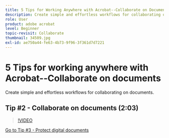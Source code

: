 ```yaml
---
title: 5 Tips for Working Anywhere with Acrobat--Collaborate on Documents
description: Create simple and effortless workflows for collaborating on documents
role: User
product: adobe acrobat
level: Beginner
topic-revisit: Collaborate
thumbnail: 34509.jpg
exl-id: ae750a44-fe63-4b73-9f96-3f361d7d7221
---
```

# 5 Tips for working anywhere with Acrobat--Collaborate on documents

Create simple and effortless workflows for collaborating on documents.

## Tip #2 - Collaborate on documents (2:03)

>[!VIDEO](https://video.tv.adobe.com/v/34509?hidetitle=true)

[Go to Tip #3 - Protect digital documents](protect-digital-documents.md)